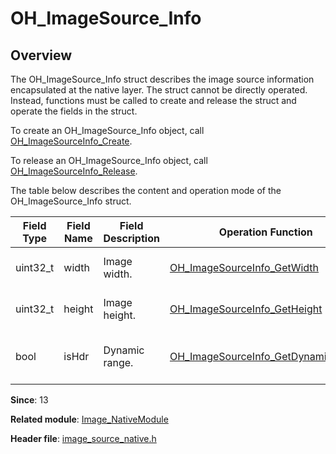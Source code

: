 # OH_ImageSource_Info

## Overview

The OH_ImageSource_Info struct describes the image source information encapsulated at the native layer. The struct cannot be directly operated. Instead, functions must be called to create and release the struct and operate the fields in the struct.

To create an OH_ImageSource_Info object, call [OH_ImageSourceInfo_Create](capi-image-source-native-h.md#oh_imagesourceinfo_create).

To release an OH_ImageSource_Info object, call [OH_ImageSourceInfo_Release](capi-image-source-native-h.md#oh_imagesourceinfo_release).

The table below describes the content and operation mode of the OH_ImageSource_Info struct.

| Field Type| Field Name| Field Description|Operation Function| Function Description|
| -------- | -------- | -------- | -------- | -------- |
| uint32_t | width | Image width.| [OH_ImageSourceInfo_GetWidth](capi-image-source-native-h.md#oh_imagesourceinfo_getwidth) |Obtains the image width.|
| uint32_t | height | Image height.| [OH_ImageSourceInfo_GetHeight](capi-image-source-native-h.md#oh_imagesourceinfo_getheight) |Obtains the image height.|
| bool | isHdr | Dynamic range.| [OH_ImageSourceInfo_GetDynamicRange](capi-image-source-native-h.md#oh_imagesourceinfo_getdynamicrange) |Obtains the dynamic range of an image.|

**Since**: 13

**Related module**: [Image_NativeModule](capi-image-nativemodule.md)

**Header file**: [image_source_native.h](capi-image-source-native-h.md)
